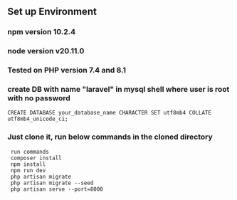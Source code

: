 ## Set up Environment

### npm version 10.2.4

### node version v20.11.0

### Tested on PHP version 7.4 and 8.1

### create DB with name "laravel" in mysql shell where user is root with no password 
    CREATE DATABASE your_database_name CHARACTER SET utf8mb4 COLLATE utf8mb4_unicode_ci;
### Just clone it, run below commands in the cloned directory
     run commands
     composer install
     npm install
     npm run dev
     php artisan migrate
     php artisan migrate --seed
     php artisan serve --port=8000
